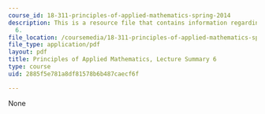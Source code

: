 ```yaml
---
course_id: 18-311-principles-of-applied-mathematics-spring-2014
description: This is a resource file that contains information regarding lecture summary
  6.
file_location: /coursemedia/18-311-principles-of-applied-mathematics-spring-2014/2885f5e781a8df81578b6b487caecf6f_MIT18_311S14_Lecture6.pdf
file_type: application/pdf
layout: pdf
title: Principles of Applied Mathematics, Lecture Summary 6
type: course
uid: 2885f5e781a8df81578b6b487caecf6f

---
```

None